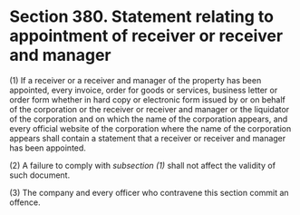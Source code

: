# Section 380. Statement relating to appointment of receiver or receiver and manager

\(1\) If a receiver or a receiver and manager of the property has been appointed, every invoice, order for goods or services, business letter or order form whether in hard copy or electronic form issued by or on behalf of the corporation or the receiver or receiver and manager or the liquidator of the corporation and on which the name of the corporation appears, and every official website of the corporation where the name of the corporation appears shall contain a statement that a receiver or receiver and manager has been appointed.

\(2\) A failure to comply with _subsection \(1\)_ shall not affect the validity of such document.

\(3\) The company and every officer who contravene this section commit an offence.

